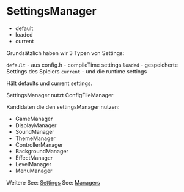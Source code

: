 # SettingsManager

- default
- loaded
- current

Grundsätzlich haben wir 3 Typen von Settings:

`default` - aus config.h - compileTime settings
`loaded` - gespeicherte Settings des Spielers
`current` - und die runtime settings

Hält defaults und current settings.

SettingsManager nutzt ConfigFileManager 

Kandidaten die den settingsManager nutzen:
- GameManager
- DisplayManager
- SoundManager
- ThemeManager
- ControllerManager
- BackgroundManager
- EffectManager
- LevelManager
- MenuManager

Weitere 
See: [Settings](Settings.md)
See: [Managers](Managers.md)
